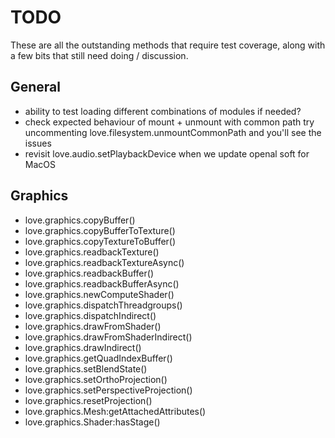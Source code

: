 # TODO
These are all the outstanding methods that require test coverage, along with a few bits that still need doing / discussion.  

## General 
- ability to test loading different combinations of modules if needed?
- check expected behaviour of mount + unmount with common path
  try uncommenting love.filesystem.unmountCommonPath and you'll see the issues
- revisit love.audio.setPlaybackDevice when we update openal soft for MacOS

## Graphics
- love.graphics.copyBuffer()
- love.graphics.copyBufferToTexture()
- love.graphics.copyTextureToBuffer()
- love.graphics.readbackTexture()
- love.graphics.readbackTextureAsync()
- love.graphics.readbackBuffer()
- love.graphics.readbackBufferAsync()
- love.graphics.newComputeShader()
- love.graphics.dispatchThreadgroups()
- love.graphics.dispatchIndirect()
- love.graphics.drawFromShader()
- love.graphics.drawFromShaderIndirect()
- love.graphics.drawIndirect()
- love.graphics.getQuadIndexBuffer()
- love.graphics.setBlendState()
- love.graphics.setOrthoProjection()
- love.graphics.setPerspectiveProjection()
- love.graphics.resetProjection()
- love.graphics.Mesh:getAttachedAttributes()
- love.graphics.Shader:hasStage()
